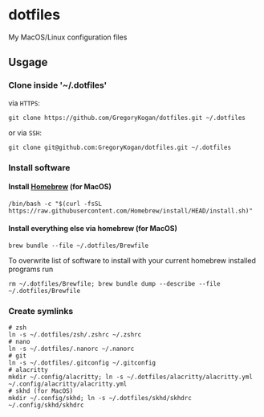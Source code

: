 # dotfiles
My MacOS/Linux configuration files

## Usgage
### Clone inside '~/.dotfiles'
via `HTTPS`:
```shell
git clone https://github.com/GregoryKogan/dotfiles.git ~/.dotfiles
```
or via `SSH`:
```shell
git clone git@github.com:GregoryKogan/dotfiles.git ~/.dotfiles
```

### Install software
#### Install [Homebrew](https://brew.sh/) (for MacOS)
```shell
/bin/bash -c "$(curl -fsSL https://raw.githubusercontent.com/Homebrew/install/HEAD/install.sh)"
```
#### Install everything else via homebrew (for MacOS)
```shell
brew bundle --file ~/.dotfiles/Brewfile
```
To overwrite list of software to install with your current homebrew installed programs run
```shell
rm ~/.dotfiles/Brewfile; brew bundle dump --describe --file ~/.dotfiles/Brewfile
```

### Create symlinks
```shell
# zsh
ln -s ~/.dotfiles/zsh/.zshrc ~/.zshrc
# nano
ln -s ~/.dotfiles/.nanorc ~/.nanorc
# git
ln -s ~/.dotfiles/.gitconfig ~/.gitconfig
# alacritty
mkdir ~/.config/alacritty; ln -s ~/.dotfiles/alacritty/alacritty.yml ~/.config/alacritty/alacritty.yml
# skhd (for MacOS)
mkdir ~/.config/skhd; ln -s ~/.dotfiles/skhd/skhdrc ~/.config/skhd/skhdrc
```
